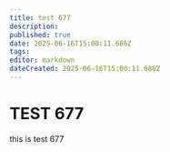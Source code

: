 ```yaml
---
title: test 677
description: 
published: true
date: 2025-06-16T15:00:11.686Z
tags: 
editor: markdown
dateCreated: 2025-06-16T15:00:11.686Z
---
```


# TEST 677
this is test 677
